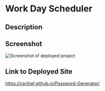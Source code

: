 # Work Day Scheduler



## Description



## Screenshot

![Screenshot of deployed project](/recording.gif)


## Link to Deployed Site
https://cerihaf.github.io/Password-Generator/